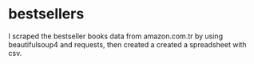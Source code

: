 # bestsellers
I scraped the bestseller books data from amazon.com.tr by using beautifulsoup4 and requests, then created a created a spreadsheet with csv.
